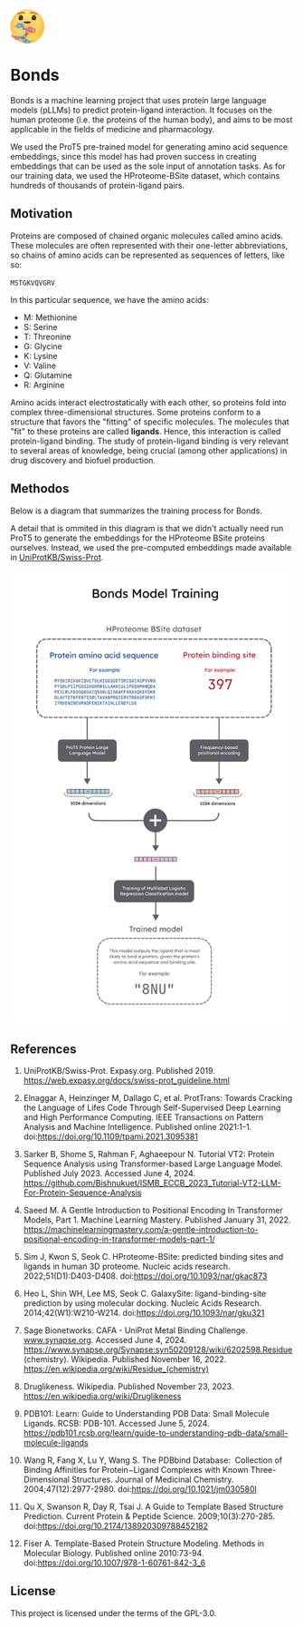 <img align="center" height="60" src="./assets/bonds.png">

# Bonds

Bonds is a machine learning project that uses protein large language models (pLLMs) to predict protein-ligand interaction. It focuses on the human proteome (i.e. the proteins of the human body), and aims to be most applicable in the fields of medicine and pharmacology.

We used the ProT5 pre-trained model for generating amino acid sequence embeddings, since this model has had proven success in creating embeddings that can be used as the sole input of annotation tasks. As for our training data, we used the HProteome-BSite dataset, which contains hundreds of thousands of protein-ligand pairs.

## Motivation

Proteins are composed of chained organic molecules called amino acids. These molecules are often represented with their one-letter abbreviations, so chains of amino acids can be represented as sequences of letters, like so:

`MSTGKVQVGRV`

In this particular sequence, we have the amino acids:

- M: Methionine
- S: Serine
- T: Threonine
- G: Glycine
- K: Lysine
- V: Valine
- Q: Glutamine
- R: Arginine

Amino acids interact electrostatically with each other, so proteins fold into complex three-dimensional structures. Some proteins conform to a structure that favors the "fitting" of specific molecules. The molecules that "fit" to these proteins are called **ligands**. Hence, this interaction is called protein-ligand binding. The study of protein-ligand binding is very relevant to several areas of knowledge, being crucial (among other applications) in drug discovery and biofuel production.

## Methodos

Below is a diagram that summarizes the training process for Bonds.

A detail that is ommited in this diagram is that we didn't actually need run ProT5 to generate the embeddings for the HProteome BSite proteins ourselves. Instead, we used the pre-computed embeddings made available in [UniProtKB/Swiss-Prot](https://www.expasy.org/resources/uniprotkb-swiss-prot).

![Bonds Architecture](assets/architecture.png)

## References

1. UniProtKB/Swiss-Prot. Expasy.org. Published 2019. https://web.expasy.org/docs/swiss-prot_guideline.html

2. Elnaggar A, Heinzinger M, Dallago C, et al. ProtTrans: Towards Cracking the Language of Lifes Code Through Self-Supervised Deep Learning and High Performance Computing. IEEE Transactions on Pattern Analysis and Machine Intelligence. Published online 2021:1-1. doi:https://doi.org/10.1109/tpami.2021.3095381

3. Sarker B, Shome S, Rahman F, Aghaeepour N. Tutorial VT2: Protein Sequence Analysis using Transformer-based Large Language Model. Published July 2023. Accessed June 4, 2024. https://github.com/Bishnukuet/ISMB_ECCB_2023_Tutorial-VT2-LLM-For-Protein-Sequence-Analysis

4. Saeed M. A Gentle Introduction to Positional Encoding In Transformer Models, Part 1. Machine Learning Mastery. Published January 31, 2022. https://machinelearningmastery.com/a-gentle-introduction-to-positional-encoding-in-transformer-models-part-1/

5. Sim J, Kwon S, Seok C. HProteome-BSite: predicted binding sites and ligands in human 3D proteome. Nucleic acids research. 2022;51(D1):D403-D408. doi:https://doi.org/10.1093/nar/gkac873

6. Heo L, Shin WH, Lee MS, Seok C. GalaxySite: ligand-binding-site prediction by using molecular docking. Nucleic Acids Research. 2014;42(W1):W210-W214. doi:https://doi.org/10.1093/nar/gku321

7. Sage Bionetworks. CAFA - UniProt Metal Binding Challenge. www.synapse.org. Accessed June 4, 2024. https://www.synapse.org/Synapse:syn50209128/wiki/6202598.Residue (chemistry). Wikipedia. Published November 16, 2022. https://en.wikipedia.org/wiki/Residue_(chemistry)

9. Druglikeness. Wikipedia. Published November 23, 2023. https://en.wikipedia.org/wiki/Druglikeness

10. PDB101: Learn: Guide to Understanding PDB Data: Small Molecule Ligands. RCSB: PDB-101. Accessed June 5, 2024. https://pdb101.rcsb.org/learn/guide-to-understanding-pdb-data/small-molecule-ligands

11. Wang R, Fang X, Lu Y, Wang S. The PDBbind Database:  Collection of Binding Affinities for Protein−Ligand Complexes with Known Three-Dimensional Structures. Journal of Medicinal Chemistry. 2004;47(12):2977-2980. doi:https://doi.org/10.1021/jm030580l

12. Qu X, Swanson R, Day R, Tsai J. A Guide to Template Based Structure Prediction. Current Protein & Peptide Science. 2009;10(3):270-285. doi:https://doi.org/10.2174/138920309788452182

13. Fiser A. Template-Based Protein Structure Modeling. Methods in Molecular Biology. Published online 2010:73-94. doi:https://doi.org/10.1007/978-1-60761-842-3_6

## License

This project is licensed under the terms of the GPL-3.0.
